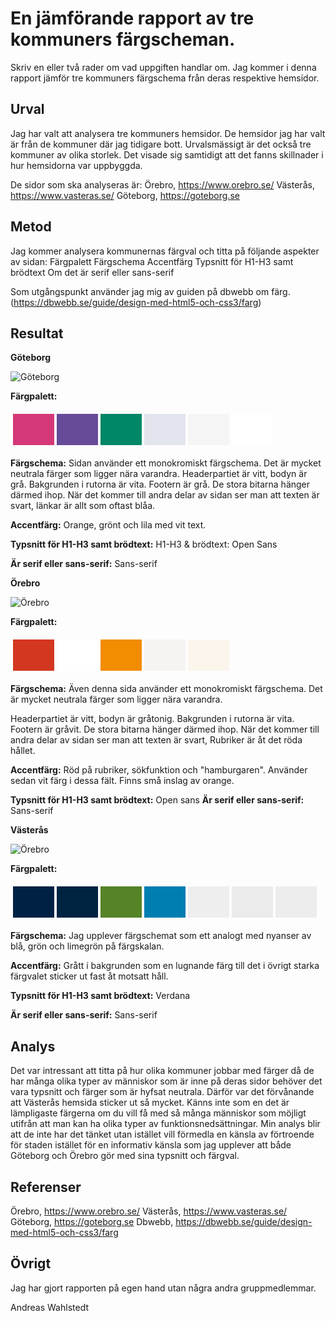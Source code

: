 En jämförande rapport av tre kommuners färgscheman.
=======================

Skriv en eller två rader om vad uppgiften handlar om.
Jag kommer i denna rapport jämför tre kommuners färgschema från deras respektive hemsidor.

Urval
-----------------------

Jag har valt att analysera tre kommuners hemsidor. De hemsidor jag har valt är från de kommuner där jag tidigare bott. Urvalsmässigt är det också tre kommuner av olika storlek. Det visade sig samtidigt att det fanns skillnader i hur hemsidorna var uppbyggda.

De sidor som ska analyseras är:
Örebro, https://www.orebro.se/
Västerås, https://www.vasteras.se/
Göteborg, https://goteborg.se

Metod
-----------------------

Jag kommer analysera kommunernas färgval och titta på följande aspekter av sidan:
Färgpalett
Färgschema
Accentfärg
Typsnitt för H1-H3 samt brödtext
Om det är serif eller sans-serif

Som utgångspunkt använder jag mig av guiden på dbwebb om färg. (https://dbwebb.se/guide/design-med-html5-och-css3/farg)

Resultat
-----------------------
<b>Göteborg</b>

![Göteborg](../htdocs/img/goteborg.png)


<b>Färgpalett:</b>
<table style="border-spacing: 4px; border-collapse: separate">
<tr>
<td style="height: 50px; width: 50px; background-color: #D53878">
<td style="height: 50px; width: 50px; background-color: #674A99">
<td style="height: 50px; width: 50px; background-color: #008767">
<td style="height: 50px; width: 50px; background-color: #E2E5ED">
<td style="height: 50px; width: 50px; background-color: #f5f5f5">
<td style="height: 50px; width: 50px; background-color: #FFFFFF">
</tr>
</table>

<b>Färgschema:</b>
Sidan använder ett monokromiskt färgschema. Det är mycket neutrala färger som ligger nära varandra.
Headerpartiet är vitt, bodyn är grå. Bakgrunden i rutorna är vita. Footern är grå. De stora bitarna hänger därmed ihop.
När det kommer till andra delar av sidan ser man att texten är svart, länkar är allt som oftast blåa.

<b>Accentfärg:</b>
Orange, grönt och lila med vit text.

<b>Typsnitt för H1-H3 samt brödtext:</b>
H1-H3 & brödtext: Open Sans

<b>Är serif eller sans-serif:</b>
Sans-serif

<b>Örebro</b>

![Örebro](../htdocs/img/orebro.png)


<b>Färgpalett:</b>
<table style="border-spacing: 4px; border-collapse: separate">
<tr>
<td style="height: 50px; width: 50px; background-color: #D33720">
<td style="height: 50px; width: 50px; background-color: #FFFFFF">
<td style="height: 50px; width: 50px; background-color: #f28C00">
<td style="height: 50px; width: 50px; background-color: #F6F4F2">
<td style="height: 50px; width: 50px; background-color: #FCF5EC">
</tr>
</table>

<b>Färgschema:</b>
Även denna sida använder ett monokromiskt färgschema. Det är mycket neutrala färger som ligger nära varandra.

Headerpartiet är vitt, bodyn är gråtonig. Bakgrunden i rutorna är vita. Footern är gråvit. De stora bitarna hänger därmed ihop.
När det kommer till andra delar av sidan ser man att texten är svart, Rubriker är åt det röda hållet.

<b>Accentfärg:</b>
Röd på rubriker, sökfunktion och "hamburgaren". Använder sedan vit färg i dessa fält. Finns små inslag av orange.

<b>Typsnitt för H1-H3 samt brödtext:</b>
Open sans
<b>Är serif eller sans-serif:</b>
Sans-serif

<b>Västerås</b>

![Örebro](../htdocs/img/vasteras.png)

<b>Färgpalett:</b>
<table style="border-spacing: 4px; border-collapse: separate">
<tr>
<td style="height: 50px; width: 50px; background-color: #002144">
<td style="height: 50px; width: 50px; background-color: #002342">
<td style="height: 50px; width: 50px; background-color: #558326">
<td style="height: 50px; width: 50px; background-color: #007EB1">
<td style="height: 50px; width: 50px; background-color: #EEEEEE">
<td style="height: 50px; width: 50px; background-color: #EBEBEB">
<td style="height: 50px; width: 50px; background-color: #EDEDED">
</tr>
</table>

<b>Färgschema:</b>
Jag upplever färgschemat som ett analogt med nyanser av blå, grön och limegrön på färgskalan.

<b>Accentfärg:</b>
Grått i bakgrunden som en lugnande färg till det i övrigt starka färgvalet sticker ut fast åt motsatt håll.

<b>Typsnitt för H1-H3 samt brödtext:</b>
Verdana

<b>Är serif eller sans-serif:</b>
Sans-serif

Analys
-----------------------

Det var intressant att titta på hur olika kommuner jobbar med färger då de har många olika typer av människor som är inne på deras sidor behöver det vara typsnitt och färger som är hyfsat neutrala. Därför var det förvånande att Västerås hemsida sticker ut så mycket. Känns inte som en det är lämpligaste färgerna om du vill få med så många människor som möjligt utifrån att man kan ha olika typer av funktionsnedsättningar. Min analys blir att de inte har det tänket utan istället vill förmedla en känsla av förtroende för staden istället för en informativ känsla som jag upplever att både Göteborg och Örebro gör med sina typsnitt och färgval.

Referenser
-----------------------

Örebro, https://www.orebro.se/
Västerås, https://www.vasteras.se/
Göteborg, https://goteborg.se
Dbwebb, https://dbwebb.se/guide/design-med-html5-och-css3/farg

Övrigt
-----------------------
Jag har gjort rapporten på egen hand utan några andra gruppmedlemmar.

Andreas Wahlstedt
